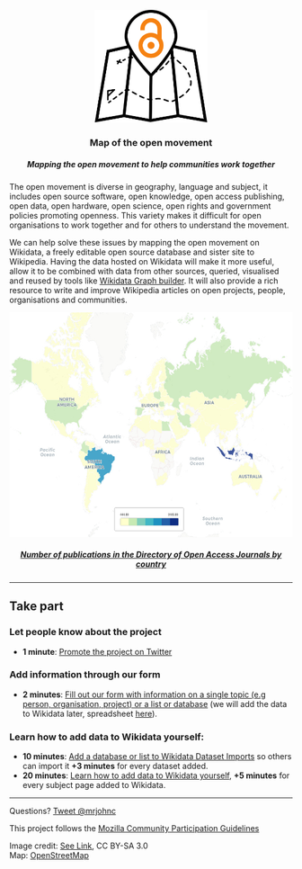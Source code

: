 <p align="center">
  <img height="200" src="/images/logo.png">
</p>

<h3 align="center">Map of the open movement</h3>
<h5 align="center"><i>Mapping the open movement to help communities work together</i></h5>


The open movement is diverse in geography, language and subject, it includes open source software, open knowledge, open access publishing, open data, open hardware, open science, open rights and government policies promoting openness. This variety makes it difficult for open organisations to work together and for others to understand the movement.

We can help solve these issues by mapping the open movement on Wikidata, a freely editable open source database and sister site to Wikipedia. Having the data hosted on Wikidata will make it more useful, allow it to be combined with data from other sources, queried, visualised and reused by tools like [Wikidata Graph  builder](https://angryloki.github.io/wikidata-graph-builder/). It will also provide a rich resource to write and improve Wikipedia articles on open projects, people, organisations and communities.

<p align="center">
<a href="https://mrjohncummings.carto.com/viz/4c3b471d-0e34-4406-afba-4e130d4656e8/public_map"><img height="400" src="/images/Number of journals in DOAJ by country.jpg"></a>
</p>

<a href="https://mrjohncummings.carto.com/viz/4c3b471d-0e34-4406-afba-4e130d4656e8/public_map"><h5 align="center"><i>Number of publications in the Directory of Open Access Journals by country</i></h5></a>

****

## Take part 

### Let people know about the project 
- **1 minute**: [Promote the project on Twitter](https://twitter.com/mrjohnc/status/993943192503574528)

### Add information through our form 
- **2 minutes**: [Fill out our form with information on a single topic (e.g person, organisation, project) or a list or database](https://goo.gl/forms/2otr42KLxQH9tZJg1) (we will add the data to Wikidata later, spreadsheet [here](https://docs.google.com/spreadsheets/d/1OhX3zJRkCjvLSd3lxGrGUHARmn9lg9Wwus6SWdtRmC8/edit?usp=sharing)).

### Learn how to add data to Wikidata yourself:</h4>
- **10 minutes**: [Add a database or list to Wikidata Dataset Imports](https://www.wikidata.org/wiki/Wikidata:Dataset_Imports) so others can import it **+3 minutes** for every dataset added.
- **20 minutes**: [Learn how to add data to Wikidata yourself](https://www.wikidata.org/wiki/Wikidata:WikiProject_Open), **+5 minutes** for every subject page added to Wikidata.

****

Questions? [Tweet @mrjohnc](https://twitter.com/mrjohnc)

This project follows the [Mozilla Community Participation Guidelines](https://www.mozilla.org/en-US/about/governance/policies/participation/)

Image credit: [See Link](https://thenounproject.com/term/map/658110/), CC BY-SA 3.0<br>
Map: [OpenStreetMap](http://openstreetmap.org)
